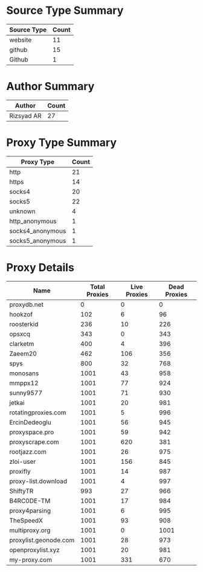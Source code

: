 # Source Type Summary

| Source Type | Count |
|-------------|-------|
| website | 11 |
| github | 15 |
| Github | 1 |


# Author Summary

| Author | Count |
|--------|-------|
| Rizsyad AR | 27 |


# Proxy Type Summary

| Proxy Type | Count |
|------------|-------|
| http | 21 |
| https | 14 |
| socks4 | 20 |
| socks5 | 22 |
| unknown | 4 |
| http_anonymous | 1 |
| socks4_anonymous | 1 |
| socks5_anonymous | 1 |


# Proxy Details

| Name | Total Proxies | Live Proxies | Dead Proxies |
|------|---------------|--------------|---------------|
| proxydb.net | 0 | 0 | 0 |
| hookzof | 102 | 6 | 96 |
| roosterkid | 236 | 10 | 226 |
| opsxcq | 343 | 0 | 343 |
| clarketm | 400 | 4 | 396 |
| Zaeem20 | 462 | 106 | 356 |
| spys | 800 | 32 | 768 |
| monosans | 1001 | 43 | 958 |
| mmppx12 | 1001 | 77 | 924 |
| sunny9577 | 1001 | 71 | 930 |
| jetkai | 1001 | 20 | 981 |
| rotatingproxies.com | 1001 | 5 | 996 |
| ErcinDedeoglu | 1001 | 56 | 945 |
| proxyspace.pro | 1001 | 59 | 942 |
| proxyscrape.com | 1001 | 620 | 381 |
| rootjazz.com | 1001 | 26 | 975 |
| zloi-user | 1001 | 156 | 845 |
| proxifly | 1001 | 14 | 987 |
| proxy-list.download | 1001 | 4 | 997 |
| ShiftyTR | 993 | 27 | 966 |
| B4RC0DE-TM | 1001 | 17 | 984 |
| proxy4parsing | 1001 | 6 | 995 |
| TheSpeedX | 1001 | 93 | 908 |
| multiproxy.org | 1001 | 0 | 1001 |
| proxylist.geonode.com | 1001 | 28 | 973 |
| openproxylist.xyz | 1001 | 20 | 981 |
| my-proxy.com | 1001 | 331 | 670 |
